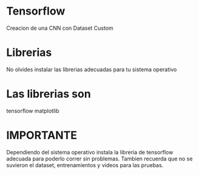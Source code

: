 # Tensorflow
Creacion de una CNN con Dataset Custom

# Librerias
No olvides instalar las librerias adecuadas para tu sistema operativo

# Las librerias son
tensorflow
matplotlib

# IMPORTANTE
Dependiendo del sistema operativo instala la libreria de tensorflow adecuada para poderlo correr sin problemas.
Tambien recuerda que no se suvieron el dataset, entrenamientos y videos para las pruebas.
